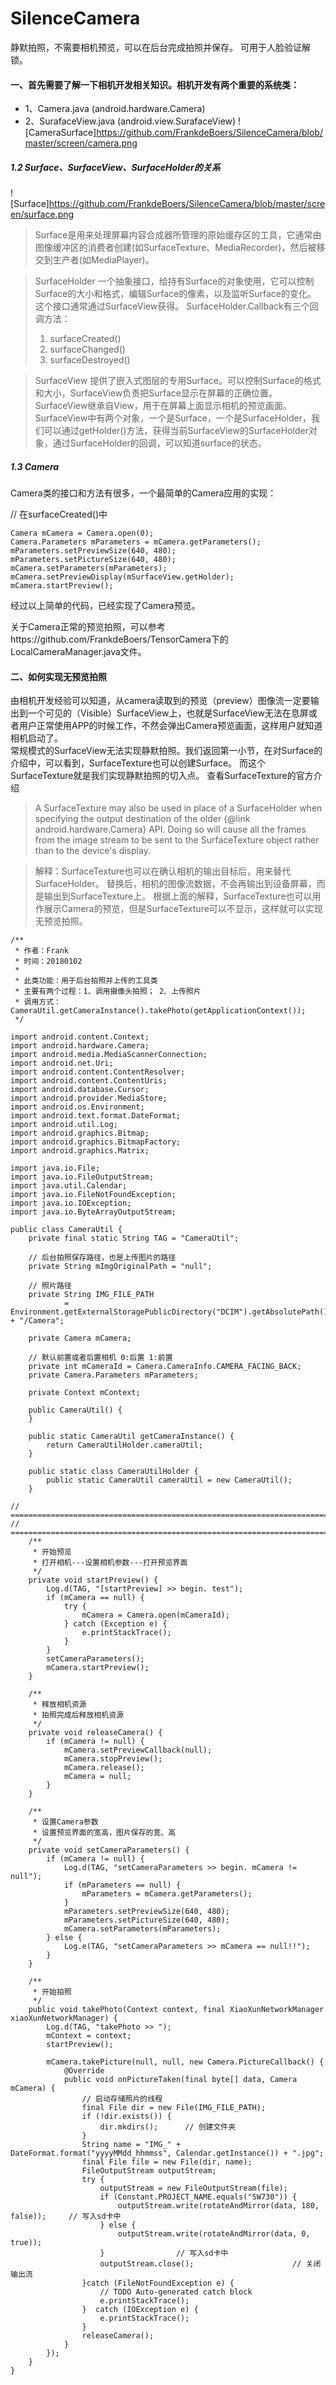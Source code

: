 ﻿# SilenceCamera
静默拍照，不需要相机预览，可以在后台完成拍照并保存。  可用于人脸验证解锁。

#### 一、首先需要了解一下相机开发相关知识。相机开发有两个重要的系统类：
- 1、Camera.java  (android.hardware.Camera)
- 2、SurafaceView.java (android.view.SurafaceView)
![CameraSurface]https://github.com/FrankdeBoers/SilenceCamera/blob/master/screen/camera.png

##### 1.2 Surface、SurfaceView、SurfaceHolder的关系
![Surface]https://github.com/FrankdeBoers/SilenceCamera/blob/master/screen/surface.png
 
> Surface是用来处理屏幕内容合成器所管理的原始缓存区的工具，它通常由图像缓冲区的消费者创建(如SurfaceTexture、MediaRecorder)，然后被移交到生产者(如MediaPlayer)。

> SurfaceHolder 一个抽象接口，给持有Surface的对象使用，它可以控制Surface的大小和格式，编辑Surface的像素，以及监听Surface的变化。 这个接口通常通过SurfaceView获得。
> SurfaceHolder.Callback有三个回调方法：
> 1. surfaceCreated()
> 1. surfaceChanged()
> 1. surfaceDestroyed()

> SurfaceView 提供了嵌入式图层的专用Surface。可以控制Surface的格式和大小，SurfaceView负责把Surface显示在屏幕的正确位置。
> SurfaceView继承自View，用于在屏幕上面显示相机的预览画面。
> SurfaceView中有两个对象，一个是Surface，一个是SurfaceHolder，我们可以通过getHolder()方法，获得当前SurfaceView的SurfaceHolder对象，通过SurfaceHolder的回调，可以知道surface的状态。

##### 1.3 Camera
Camera类的接口和方法有很多，一个最简单的Camera应用的实现：

// 在surfaceCreated()中

```
Camera mCamera = Camera.open(0);
Camera.Parameters mParameters = mCamera.getParameters();
mParameters.setPreviewSize(640, 480);
mParameters.setPictureSize(640, 480);
mCamera.setParameters(mParameters);
mCamera.setPreviewDisplay(mSurfaceView.getHolder);
mCamera.startPreview();
```


经过以上简单的代码，已经实现了Camera预览。

关于Camera正常的预览拍照，可以参考https://github.com/FrankdeBoers/TensorCamera下的LocalCameraManager.java文件。

#### 二、如何实现无预览拍照
由相机开发经验可以知道，从camera读取到的预览（preview）图像流一定要输出到一个可见的（Visible）SurfaceView上，也就是SurfaceView无法在息屏或者用户正常使用APP的时候工作，不然会弹出Camera预览画面，这样用户就知道相机启动了。  
常规模式的SurfaceView无法实现静默拍照。我们返回第一小节，在对Surface的介绍中，可以看到，SurfaceTexture也可以创建Surface。  而这个SurfaceTexture就是我们实现静默拍照的切入点。
查看SurfaceTexture的官方介绍
> A SurfaceTexture may also be used in place of a SurfaceHolder when specifying the output destination of the older {@link android.hardware.Camera} API. Doing so will cause all the frames from the image stream to be sent to the SurfaceTexture object rather than to the device's display.

> 解释：SurfaceTexture也可以在确认相机的输出目标后，用来替代SurfaceHolder。 替换后，相机的图像流数据，不会再输出到设备屏幕，而是输出到SurfaceTexture上。
根据上面的解释，SurfaceTexture也可以用作展示Camera的预览，但是SurfaceTexture可以不显示，这样就可以实现无预览拍照。


```
/**
 * 作者：Frank
 * 时间：20180102
 * 
 * 此类功能：用于后台拍照并上传的工具类
 * 主要有两个过程：1、调用摄像头拍照； 2、上传照片
 * 调用方式：CameraUtil.getCameraInstance().takePhoto(getApplicationContext());
 */

import android.content.Context;
import android.hardware.Camera;
import android.media.MediaScannerConnection;
import android.net.Uri;
import android.content.ContentResolver;
import android.content.ContentUris;
import android.database.Cursor;
import android.provider.MediaStore;
import android.os.Environment;
import android.text.format.DateFormat;
import android.util.Log;
import android.graphics.Bitmap;
import android.graphics.BitmapFactory;
import android.graphics.Matrix;

import java.io.File;
import java.io.FileOutputStream;
import java.util.Calendar;
import java.io.FileNotFoundException;
import java.io.IOException;
import java.io.ByteArrayOutputStream;

public class CameraUtil {
    private final static String TAG = "CameraUtil";

    // 后台拍照保存路径，也是上传图片的路径
    private String mImgOriginalPath = "null";

    // 照片路径
    private String IMG_FILE_PATH
            = Environment.getExternalStoragePublicDirectory("DCIM").getAbsolutePath() + "/Camera";

    private Camera mCamera;

    // 默认前置或者后置相机 0:后置 1:前置
    private int mCameraId = Camera.CameraInfo.CAMERA_FACING_BACK;
    private Camera.Parameters mParameters;

    private Context mContext;

    public CameraUtil() {
    }

    public static CameraUtil getCameraInstance() {
        return CameraUtilHolder.cameraUtil;
    }

    public static class CameraUtilHolder {
        public static CameraUtil cameraUtil = new CameraUtil();
    }

// =======================================================================
// =======================================================================
    /**
     * 开始预览
     * 打开相机---设置相机参数---打开预览界面
     */
    private void startPreview() {
        Log.d(TAG, "[startPreview] >> begin. test");
        if (mCamera == null) {
            try {
                mCamera = Camera.open(mCameraId);
            } catch (Exception e) {
                e.printStackTrace();
            }
        }
        setCameraParameters();
        mCamera.startPreview();
    }

    /**
     * 释放相机资源
     * 拍照完成后释放相机资源
     */
    private void releaseCamera() {
        if (mCamera != null) {
            mCamera.setPreviewCallback(null);
            mCamera.stopPreview();
            mCamera.release();
            mCamera = null;
        }
    }

    /**
     * 设置Camera参数
     * 设置预览界面的宽高，图片保存的宽、高
     */
    private void setCameraParameters() {
        if (mCamera != null) {
            Log.d(TAG, "setCameraParameters >> begin. mCamera != null");
            if (mParameters == null) {
                mParameters = mCamera.getParameters();
            }           
            mParameters.setPreviewSize(640, 480);
            mParameters.setPictureSize(640, 480);                       
            mCamera.setParameters(mParameters);
        } else {
            Log.e(TAG, "setCameraParameters >> mCamera == null!!");
        }
    }

    /**
     * 开始拍照
     */
    public void takePhoto(Context context, final XiaoXunNetworkManager xiaoXunNetworkManager) {
        Log.d(TAG, "takePhoto >> ");
        mContext = context;
        startPreview();

        mCamera.takePicture(null, null, new Camera.PictureCallback() {
            @Override
            public void onPictureTaken(final byte[] data, Camera mCamera) {
                // 启动存储照片的线程
                final File dir = new File(IMG_FILE_PATH);
                if (!dir.exists()) {
                    dir.mkdirs();      // 创建文件夹
                }
                String name = "IMG_" + DateFormat.format("yyyyMMdd_hhmmss", Calendar.getInstance()) + ".jpg";
                final File file = new File(dir, name);
                FileOutputStream outputStream;
                try {
                    outputStream = new FileOutputStream(file);
                    if (Constant.PROJECT_NAME.equals("SW730")) {
                        outputStream.write(rotateAndMirror(data, 180, false));     // 写入sd卡中
                    } else {
                        outputStream.write(rotateAndMirror(data, 0, true));
                    }                // 写入sd卡中
                    outputStream.close();                      // 关闭输出流
                }catch (FileNotFoundException e) {
                    // TODO Auto-generated catch block
                    e.printStackTrace();
                }  catch (IOException e) {
                    e.printStackTrace();
                }
                releaseCamera();
            }
        });
    }
}
```






